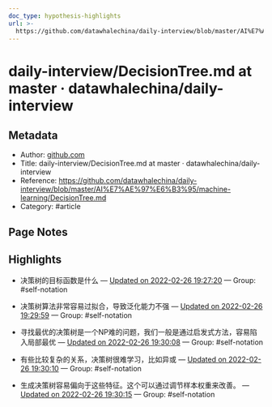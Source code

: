 ```yaml
---
doc_type: hypothesis-highlights
url: >-
  https://github.com/datawhalechina/daily-interview/blob/master/AI%E7%AE%97%E6%B3%95/machine-learning/DecisionTree.md
---
```


# daily-interview/DecisionTree.md at master · datawhalechina/daily-interview

## Metadata
- Author: [github.com]()
- Title: daily-interview/DecisionTree.md at master · datawhalechina/daily-interview
- Reference: https://github.com/datawhalechina/daily-interview/blob/master/AI%E7%AE%97%E6%B3%95/machine-learning/DecisionTree.md
- Category: #article

## Page Notes
## Highlights
- 决策树的目标函数是什么 — [Updated on 2022-02-26 19:27:20](https://hyp.is/D2E78Jb3EeyhuUvW8aILRA/github.com/datawhalechina/daily-interview/blob/master/AI%E7%AE%97%E6%B3%95/machine-learning/DecisionTree.md) — Group: #self-notation

- 决策树算法非常容易过拟合，导致泛化能力不强 — [Updated on 2022-02-26 19:29:59](https://hyp.is/bo6Rcpb3EeypxN_b7fcCAA/github.com/datawhalechina/daily-interview/blob/master/AI%E7%AE%97%E6%B3%95/machine-learning/DecisionTree.md) — Group: #self-notation

- 寻找最优的决策树是一个NP难的问题，我们一般是通过启发式方法，容易陷入局部最优 — [Updated on 2022-02-26 19:30:08](https://hyp.is/c71y2pb3Eey1Xmdl07mdyA/github.com/datawhalechina/daily-interview/blob/master/AI%E7%AE%97%E6%B3%95/machine-learning/DecisionTree.md) — Group: #self-notation

- 有些比较复杂的关系，决策树很难学习，比如异或 — [Updated on 2022-02-26 19:30:10](https://hyp.is/dSPsipb3EeymHvP3PiNANQ/github.com/datawhalechina/daily-interview/blob/master/AI%E7%AE%97%E6%B3%95/machine-learning/DecisionTree.md) — Group: #self-notation

- 生成决策树容易偏向于这些特征。这个可以通过调节样本权重来改善。 — [Updated on 2022-02-26 19:30:15](https://hyp.is/d8mO9Jb3Eey-8jPd2Z_gPQ/github.com/datawhalechina/daily-interview/blob/master/AI%E7%AE%97%E6%B3%95/machine-learning/DecisionTree.md) — Group: #self-notation




